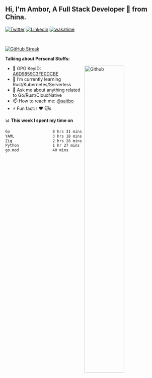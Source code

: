## Hi, I'm Ambor, A Full Stack Developer 🚀 from China.

[![Twitter](https://img.shields.io/badge/-saltbo-1ca0f1?style=flat&logo=twitter&logoColor=white)](https://twitter.com/rdsaltbo)
[![Linkedin](https://img.shields.io/badge/-saltbo-blue?style=flat&logo=Linkedin&logoColor=white)](https://www.linkedin.com/in/saltbo/)
[![wakatime](https://wakatime.com/badge/user/f82b1c77-faab-48cd-aef5-a12c0aff104b.svg)](https://wakatime.com/@f82b1c77-faab-48cd-aef5-a12c0aff104b)

&nbsp;  

[![GitHub Streak](http://github-readme-streak-stats.herokuapp.com?user=saltbo&hide_border=true&date_format=M%20j%5B%2C%20Y%5D)](https://git.io/streak-stats)

**Talking about Personal Stuffs:**
<!-- Any image aligned to the right. Beware the width  -->
<img width="50%" align="right" alt="Github" src="https://raw.githubusercontent.com/saltbo/saltbo/master/images/git-header.svg" />

- 🤘 GPG KeyID: [A6D9859C3FE0DCBE](https://saltbo.cn/pgp_keys.asc)
- 🌱 I’m currently learning Rust/Kubernetes/Serverless
- 💬 Ask me about anything related to Go/Rust/CloudNative
- 📫 How to reach me: [@saltbo](https://t.me/saltbo)
- ⚡ Fun fact: I :heart: :cat:s


📊 **This week I spent my time on**
<!--START_SECTION:waka-->

```txt
Go                   8 hrs 31 mins   ███████████▒░░░░░░░░░░░░░   45.29 %
YAML                 3 hrs 18 mins   ████▒░░░░░░░░░░░░░░░░░░░░   17.58 %
Zig                  2 hrs 28 mins   ███▒░░░░░░░░░░░░░░░░░░░░░   13.12 %
Python               1 hr 27 mins    ██░░░░░░░░░░░░░░░░░░░░░░░   07.76 %
go.mod               40 mins         █░░░░░░░░░░░░░░░░░░░░░░░░   03.56 %
```

<!--END_SECTION:waka-->
